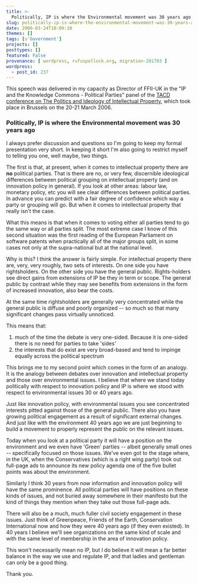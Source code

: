 ```yaml
---
title: >-
  Politically, IP is where the Environmental movement was 30 years ago
slug: politically-ip-is-where-the-environmental-movement-was-30-years-ago
date: 2006-03-24T10:09:10
themes: []
tags: [u'Government']
projects: []
posttypes: []
featured: False
provenance: [ wordpress, rufuspollock.org, migration-201703 ]
wordpress:
  - post_id: 237
---
```


This speech was delivered in my capacity as Director of FFII-UK in the "IP and the Knowledge Commons - Political Parties" panel of the [TACD conference on The Politics and Ideology of Intellectual Property](http://www.tacd.org/docs/?id=286), which took place in Brussels on the 20-21 March 2006.

### Politically, IP is where the Environmental movement was 30 years ago

I always prefer discussion and questions so I'm going to keep my formal presentation very short. In keeping it short I'm also going to restrict myself to telling you one, well maybe, two things.

The first is that, at present, when it comes to intellectual property there are **no** political parties. That is there are no, or very few, discernible ideological differences between political grouping on intellectual property (and on innovation policy in general). If you look at other areas: labour law, monetary policy, etc you will see clear differences between political parties. In advance you can predict with a fair degree of confidence which way a party or grouping will go. But when it comes to intellectual property that really isn't the case.

What this means is that when it comes to voting either all parties tend to go the same way or all parties split. The most extreme case I know of this second situation was the first reading of the European Parliament on software patents when practically all of the major groups split, in some cases not only at the supra-national but at the national level.

Why is this? I think the answer is fairly simple. For intellectual property there are, very, very roughly, two sets of interests. On one side you have rightsholders. On the other side you have the general public. Rights-holders see direct gains from extensions of IP be they in term or scope. The general public by contrast while they may see benefits from extensions in the form of increased innovation, also bear the costs.

At the same time rightsholders are generally very concentrated while the general public is diffuse and poorly organized -- so much so that many significant changes pass virtually unnoticed.

This means that:

1. much of the time the debate is very one-sided. Because it is one-sided there is no need for parties to take 'sides'
2. the interests that do exist are very broad-based and tend to impinge equally across the political spectrum

This brings me to my second point which comes in the form of an analogy. It is the analogy between debates over innovation and intellectual property and those over environmental issues. I believe that where we stand today politically with respect to innovation policy and IP is where we stood with respect to environmental issues 30 or 40 years ago.

Just like innovation policy, with environmental issues you see concentrated interests pitted against those of the general public. There also you have growing political engagement as a result of significant external changes. And just like with the environment 40 years ago we are just beginning to build a movement to properly represent the public on the relevant issues.

Today when you look at a political party it will have a position on the environment and we even have 'Green' parties -- albeit generally small ones -- specifically focused on those issues. We've even got to the stage where, in the UK, when the Conservatives (which is a right wing party) took out full-page ads to announce its new policy agenda one of the five bullet points was about the environment.

Similarly I think 30 years from now information and innovation policy will have the same prominence. All political parties will have positions on these kinds of issues, and not buried away somewhere in their manifesto but the kind of things they mention when they take out those full-page ads.

There will also be a much, much fuller civil society engagement in these issues. Just think of Greenpeace, Friends of the Earth, Conservation International now and how they were 40 years ago (if they even existed). In 40 years I believe we'll see organizations on the same kind of scale and with the same level of membership in the area of innovation policy.

This won't necessarily mean no IP, but I do believe it will mean a far better balance in the way we use and regulate IP, and that ladies and gentleman can only be a good thing.

Thank you.


